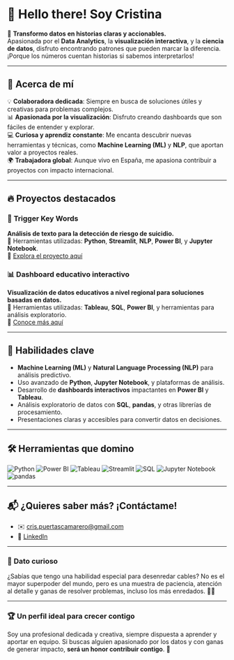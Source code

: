 # 👋 Hello there! Soy **Cristina**

🚀 **Transformo datos en historias claras y accionables.**  
Apasionada por el **Data Analytics**, la **visualización interactiva**, y la **ciencia de datos**, disfruto encontrando patrones que pueden marcar la diferencia. ¡Porque los números cuentan historias si sabemos interpretarlos!

---

## 🌟 **Acerca de mí**
💡 **Colaboradora dedicada**: Siempre en busca de soluciones útiles y creativas para problemas complejos.  
📊 **Apasionada por la visualización**: Disfruto creando dashboards que son fáciles de entender y explorar.  
💻 **Curiosa y aprendiz constante**: Me encanta descubrir nuevas herramientas y técnicas, como **Machine Learning (ML)** y **NLP**, que aportan valor a proyectos reales.  
🌍 **Trabajadora global**: Aunque vivo en España, me apasiona contribuir a proyectos con impacto internacional.

---

## 🔥 **Proyectos destacados**
### 🧠 **Trigger Key Words**  
**Análisis de texto para la detección de riesgo de suicidio.**  
🔑 Herramientas utilizadas: **Python**, **Streamlit**, **NLP**, **Power BI**, y **Jupyter Notebook**.  
🔗 [Explora el proyecto aquí](https://github.com/tu-repositorio)  

### 📊 **Dashboard educativo interactivo**  
**Visualización de datos educativos a nivel regional para soluciones basadas en datos.**  
🔑 Herramientas utilizadas: **Tableau**, **SQL**, **Power BI**, y herramientas para análisis exploratorio.  
🔗 [Conoce más aquí](https://github.com/tu-repositorio)

---

## 🚀 **Habilidades clave**
- **Machine Learning (ML)** y **Natural Language Processing (NLP)** para análisis predictivo.
- Uso avanzado de **Python**, **Jupyter Notebook**, y plataformas de análisis.
- Desarrollo de **dashboards interactivos** impactantes en **Power BI** y **Tableau**.
- Análisis exploratorio de datos con **SQL**, **pandas**, y otras librerías de procesamiento.
- Presentaciones claras y accesibles para convertir datos en decisiones.

---

## 🛠️ **Herramientas que domino**
![Python](https://img.shields.io/badge/-Python-3776AB?logo=python&logoColor=white&style=for-the-badge)
![Power BI](https://img.shields.io/badge/-PowerBI-F2C811?logo=PowerBI&logoColor=black&style=for-the-badge)
![Tableau](https://img.shields.io/badge/-Tableau-E97627?logo=Tableau&logoColor=white&style=for-the-badge)
![Streamlit](https://img.shields.io/badge/-Streamlit-FF4B4B?logo=Streamlit&logoColor=white&style=for-the-badge)
![SQL](https://img.shields.io/badge/-SQL-4479A1?logo=MySQL&logoColor=white&style=for-the-badge)
![Jupyter Notebook](https://img.shields.io/badge/-Jupyter-F37626?logo=Jupyter&logoColor=white&style=for-the-badge)
![pandas](https://img.shields.io/badge/-Pandas-150458?logo=pandas&logoColor=white&style=for-the-badge)

---

## 📬 **¿Quieres saber más? ¡Contáctame!**
- ✉️ [cris.puertascamarero@gmail.com](mailto:cris.puertascamarero@gmail.com)
- 💼 [LinkedIn](https://www.linkedin.com/in/cristina-puertas-camarero-8955a6349/)

---

### 🎉 **Dato curioso**  
¿Sabías que tengo una habilidad especial para desenredar cables? No es el mayor superpoder del mundo, pero es una muestra de paciencia, atención al detalle y ganas de resolver problemas, incluso los más enredados. 💪😉

---

### 🏆 **Un perfil ideal para crecer contigo**  
Soy una profesional dedicada y creativa, siempre dispuesta a aprender y aportar en equipo. Si buscas alguien apasionado por los datos y con ganas de generar impacto, **será un honor contribuir contigo**. 🚀  



